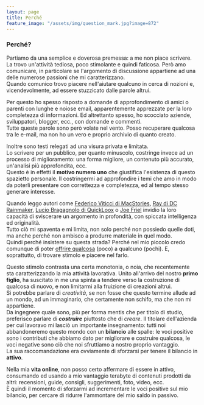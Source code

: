 ```yaml
---
layout: page
title: Perché
feature_image: "/assets/img/question_mark.jpg?image=872"
---
```


### Perché?

Partiamo da una semplice e doverosa premessa: a me non piace scrivere. La trovo un'attività tediosa, poco stimolante e quindi faticosa.
Però amo comunicare, in particolare se l'argomento di discussione appartiene ad una delle numerose passioni che mi caratterizzano.  
Quando comunico trovo piacere nell'aiutare qualcuno in cerca di nozioni e, vicendevolmente, ad essere stuzzicato dalle parole altrui.

Per questo ho spesso risposto a domande di approfondimento di amici o parenti con lunghe e noiose email, apparentemente apprezzate per la loro completezza di informazioni. Ed altrettanto spesso, ho scocciato aziende, sviluppatori, blogger, ecc., con domande e commenti.  
Tutte queste parole sono però volate nel vento. Posso recuperare qualcosa tra le e-mail, ma non ho un vero e proprio archivio di quanto creato.

Inoltre sono testi relegati ad una visura privata e limitata.  
Lo scrivere per un pubblico, per quanto minuscolo, costringe invece ad un processo di miglioramento: una forma migliore, un contenuto più accurato, un'analisi più approfondita, ecc.  
Questo è in effetti il **motivo numero uno** che giustifica l'esistenza di questo spazietto personale. Il costringermi ad approfondire i temi che amo in modo da poterli presentare con correttezza e completezza, ed al tempo stesso generare interesse.

Quando leggo autori come [Federico Viticci di MacStories](https://www.macstories.net/), [Ray di DC Rainmaker](https://www.dcrainmaker.com/), [Lucio Bragagnolo di QuickLoox](http://macintelligence.org/) o [Joe Friel](https://www.joefrielsblog.com/) invidio la loro capacità di sviscerare un argomento in profondità, con spiccata intelligenza ed originalità.  
Tutto ciò mi spaventa e mi limita, non solo perché non possiedo quelle doti, ma anche perché non ambisco a produrre materiale in quel modo.  
Quindi perché insistere su questa strada? Perché nel mio piccolo credo comunque di poter [offrire qualcosa](/blog/2019/01/24/blog-cosa/) (poco) a qualcuno (pochi). E, soprattutto, di trovare stimolo e piacere nel farlo.

Questo stimolo contrasta una certa monotonia, o noia, che recentemente sta caratterizzando la mia attività lavorativa. Unito all'arrivo del nostro **primo figlio**, ha suscitato in me una spinta a tendere verso la costruzione di qualcosa di nuovo, e non limitarmi alla fruizione di creazioni altrui.  
Si potrebbe parlare di *creatività*, se non fosse che questo termine allude ad un mondo, ad un immaginario, che certamente non schifo, ma che non mi appartiene.  
Da ingegnere quale sono, più per forma mentis che per titolo di studio, preferisco parlare di **_costruire_** piuttosto che di *creare*.
Il titolare dell'azienda per cui lavoravo mi lasciò un importante insegnamento: tutti noi abbandoneremo questo mondo con un **bilancio** alle spalle: le voci positive sono i contributi che abbiamo dato per migliorare e costruire qualcosa, le voci negative sono ciò che noi sfruttiamo a nostro proprio vantaggio.  
La sua raccomandazione era ovviamente di sforzarsi per tenere il bilancio in **attivo**.

Nella mia **vita online**, non posso certo affermare di essere in attivo, consumando ed usando a mio vantaggio terabyte di contenuti prodotti da altri: recensioni, guide, consigli, suggerimenti, foto, video, ecc.  
È quindi il momento di sforzarmi ad incrementare le voci positive sul mio bilancio, per cercare di ridurre l'ammontare del mio saldo in passivo.
